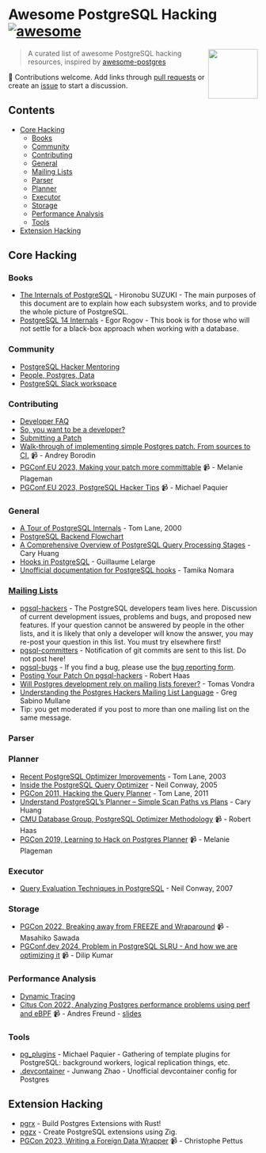# Awesome PostgreSQL Hacking [![awesome](https://cdn.rawgit.com/sindresorhus/awesome/d7305f38d29fed78fa85652e3a63e154dd8e8829/media/badge.svg)](https://github.com/sindresorhus/awesome)

[<img src="https://wiki.postgresql.org/images/a/a4/PostgreSQL_logo.3colors.svg" align="right"  width="100">](https://www.postgresql.org/)

> A curated list of awesome PostgreSQL hacking resources, inspired by [awesome-postgres](https://github.com/dhamaniasad/awesome-postgres)

 :elephant: Contributions welcome. Add links through [pull requests](https://github.com/pghacking/awesome/pulls) or create an [issue](https://github.com/pghacking/awesome/issues) to start a discussion.

## Contents

- [Core Hacking](#core-hacking)
    - [Books](#books)
    - [Community](#community)
    - [Contributing](#contributing)
    - [General](#general)
    - [Mailing Lists](#mailing-lists)
    - [Parser](#parser)
    - [Planner](#planner)
    - [Executor](#executor)
    - [Storage](#storage)
    - [Performance Analysis](#performance-analysis)
    - [Tools](#tools)
- [Extension Hacking](#extension-hacking)

## Core Hacking

### Books

* [The Internals of PostgreSQL](https://www.interdb.jp/pg/index.html) - Hironobu SUZUKI - The main purposes of this document are to explain how each subsystem works, and to provide the whole picture of PostgreSQL.
* [PostgreSQL 14 Internals](https://edu.postgrespro.com/postgresql_internals-14_en.pdf) - Egor Rogov - This book is for those who will not settle for a black-box approach when working with a database.

### Community

* [PostgreSQL Hacker Mentoring](https://discord.gg/bx2G9KWyrY)
* [People, Postgres, Data](https://discord.com/invite/bW2hsax8We)
* [PostgreSQL Slack workspace](https://pgtreats.info/slack-invite)

### Contributing

* [Developer FAQ](https://wiki.postgresql.org/wiki/Developer_FAQ)
* [So, you want to be a developer?](https://wiki.postgresql.org/wiki/So,_you_want_to_be_a_developer%3F)
* [Submitting a Patch](https://wiki.postgresql.org/wiki/Submitting_a_Patch)
* [Walk-through of implementing simple Postgres patch. From sources to CI.](https://www.youtube.com/watch?v=rihfAnd_leM) 📹 - Andrey Borodin
* [PGConf.EU 2023, Making your patch more committable](https://www.youtube.com/watch?v=oXJbFy0JJkI) 📹 - Melanie Plageman
* [PGConf.EU 2023, PostgreSQL Hacker Tips](https://www.youtube.com/watch?v=hIBwLGLsqKI) 📹 - Michael Paquier

### General

* [A Tour of PostgreSQL Internals](https://www.postgresql.org/files/developer/tour.pdf) - Tom Lane, 2000
* [PostgreSQL Backend Flowchart](https://www.postgresql.org/developer/backend/)
* [A Comprehensive Overview of PostgreSQL Query Processing Stages](https://www.highgo.ca/2024/01/26/a-comprehensive-overview-of-postgresql-query-processing-stages/) - Cary Huang
* [Hooks in PostgreSQL](https://wiki.postgresql.org/images/e/e3/Hooks_in_postgresql.pdf) - Guillaume Lelarge
* [Unofficial documentation for PostgreSQL hooks](https://github.com/taminomara/psql-hooks) - Tamika Nomara

### [Mailing Lists](https://www.postgresql.org/list/)

* [pgsql-hackers](https://www.postgresql.org/list/pgsql-hackers/) - The PostgreSQL developers team lives here. Discussion of current development issues, problems and bugs, and proposed new features. If your question cannot be answered by people in the other lists, and it is likely that only a developer will know the answer, you may re-post your question in this list. You must try elsewhere first!
* [pgsql-committers](https://www.postgresql.org/list/pgsql-committers/) - Notification of git commits are sent to this list. Do not post here!
* [pgsql-bugs](https://www.postgresql.org/list/pgsql-bugs/) - If you find a bug, please use the [bug reporting form](http://www.postgresql.org/support/submitbug).
* [Posting Your Patch On pgsql-hackers](https://rhaas.blogspot.com/2024/08/posting-your-patch-on-pgsql-hackers.html) - Robert Haas
* [Will Postgres development rely on mailing lists forever?](https://vondra.me/posts/will-postgres-rely-on-mailing-lists-forever/) - Tomas Vondra
* [Understanding the Postgres Hackers Mailing List Language](https://www.crunchydata.com/blog/understanding-the-postgres-hackers-mailing-list) - Greg Sabino Mullane
* Tip: you get moderated if you post to more than one mailing list on the same message.

### Parser

### Planner

* [Recent PostgreSQL Optimizer Improvements](https://www.postgresql.org/files/developer/optimizer.pdf) - Tom Lane, 2003
* [Inside the PostgreSQL Query Optimizer](https://www.neilconway.org/talks/optimizer/optimizer.pdf) - Neil Conway, 2005
* [PGCon 2011, Hacking the Query Planner](https://www.pgcon.org/2011/schedule/attachments/188_Planner%20talk.pdf) - Tom Lane, 2011
* [Understand PostgreSQL’s Planner – Simple Scan Paths vs Plans](https://www.highgo.ca/2024/03/22/understand-postgresqls-planner-simple-scan-paths-vs-plans/) - Cary Huang
* [CMU Database Group, PostgreSQL Optimizer Methodology](https://www.youtube.com/watch?v=XA3SBgcZwtE) 📹 - Robert Haas
* [PGCon 2019, Learning to Hack on Postgres Planner](https://www.youtube.com/watch?v=j7UPVU5UCV4) 📹 - Melanie Plageman

### Executor

* [Query Evaluation Techniques in PostgreSQL](https://www.neilconway.org/talks/executor.pdf) - Neil Conway, 2007

### Storage

* [PGCon 2022, Breaking away from FREEZE and Wraparound](https://www.youtube.com/watch?v=4tfyT9Putzo) 📹 - Masahiko Sawada
* [PGConf.dev 2024, Problem in PostgreSQL SLRU - And how we are optimizing it](https://www.youtube.com/watch?v=74xAqgS2thY) 📹 - Dilip Kumar

### Performance Analysis

* [Dynamic Tracing](https://www.postgresql.org/docs/current/dynamic-trace.html)
* [Citus Con 2022, Analyzing Postgres performance problems using perf and eBPF](https://www.youtube.com/watch?v=HghP4D72Noc) 📹 - Andres Freund - [slides](https://anarazel.de/talks/2022-04-12-cituscon/perf-bpf.pdf)

### Tools

* [pg_plugins](https://github.com/michaelpq/pg_plugins) - Michael Paquier - Gathering of template plugins for PostgreSQL: background workers, logical replication things, etc.
* [.devcontainer](https://github.com/pghacking/.devcontainer) - Junwang Zhao - Unofficial devcontainer config for Postgres

## Extension Hacking

* [pgrx](https://github.com/pgcentralfoundation/pgrx) - Build Postgres Extensions with Rust!
* [pgzx](https://github.com/xataio/pgzx) - Create PostgreSQL extensions using Zig.
* [PGCon 2023, Writing a Foreign Data Wrapper](https://www.youtube.com/watch?v=7wuDJxpU7Fo) 📹 - Christophe Pettus
